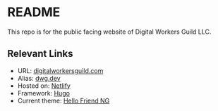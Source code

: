 # README

This repo is for the public facing website of Digital Workers Guild LLC.

## Relevant Links
- URL: [digitalworkersguild.com](digitalworkersguild.com) 
- Alias: [dwg.dev](dwg.dev) 
- Hosted on: [Netlify](https://app.netlify.com/sites/digitalworkersguild/overview) 
- Framework: [Hugo](https://gohugo.io/documentation/) 
- Current theme: [Hello Friend NG](https://themes.gohugo.io/hugo-theme-hello-friend-ng/) 